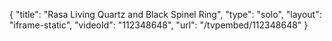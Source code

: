 {
    "title": "Rasa Living Quartz and Black Spinel Ring",
    "type": "solo",
    "layout": "iframe-static",
    "videoId": "112348648",
    "url": "\/tvpembed\/112348648"
}